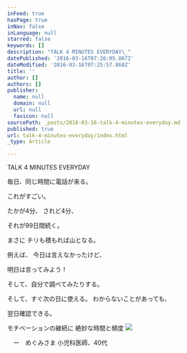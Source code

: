 ```yaml
---
inFeed: true
hasPage: true
inNav: false
inLanguage: null
starred: false
keywords: []
description: "TALK 4 MINUTES EVERYDAY\_"
datePublished: '2016-03-16T07:26:05.867Z'
dateModified: '2016-03-16T07:25:57.868Z'
title: ''
author: []
authors: []
publisher:
  name: null
  domain: null
  url: null
  favicon: null
sourcePath: _posts/2016-03-16-talk-4-minutes-everyday.md
published: true
url: talk-4-minutes-everyday/index.html
_type: Article

---
```

TALK 4 MINUTES EVERYDAY 

毎日、同じ時間に電話が来る。 

これがすごい。 

たかが4分、
されど4分、 

それが99日間続く。 

まさに
チリも積もれば山となる。 

例えば、
今日は言えなかったけど、 

明日は言ってみよう！ 

そして、自分で調べてみたりする。 

そして、すぐ次の日に使える。
わからないことがあっても、

翌日確認できる。 

モチベーションの継続に
絶妙な時間と頻度
![](https://the-grid-user-content.s3-us-west-2.amazonaws.com/b012127f-44b8-4e8f-91ae-218cdac29d5d.png)

　ー　めぐみさま
小児科医師、40代